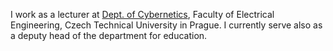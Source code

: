 I work as a lecturer at [Dept. of Cybernetics](https://cyber.felk.cvut.cz), Faculty of Electrical Engineering, Czech Technical University in Prague. I currently serve also as a deputy head of the department for education.
